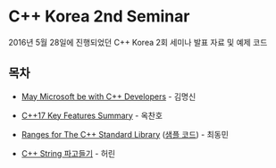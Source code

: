 # C++ Korea 2nd Seminar

2016년 5월 28일에 진행되었던 C++ Korea 2회 세미나 발표 자료 및 예제 코드

## 목차

- [May Microsoft be with C++ Developers](https://github.com/CppKorea/CppKoreaSeminar2nd/blob/master/01%20-%20May%20Microsoft%20be%20with%20C%2B%2B%20Developers/%5BC%2B%2B%20Korea%202nd%20Seminar%5D%20May%20Microsoft%20be%20with%20C%2B%2B%20Developers%20-%20%EA%B9%80%EB%AA%85%EC%8B%A0%20-%20C%2B%2B%20Korea%20Seminar%202nd.pdf) - 김명신

- [C++17 Key Features Summary](https://github.com/CppKorea/CppKoreaSeminar2nd/blob/master/02%20-%20C%2B%2B17%20Key%20Features%20Summary/C%2B%2B17%20Key%20Features%20Summary%20-%20%EC%98%A5%EC%B0%AC%ED%98%B8%20-%20C%2B%2B%20Korea%20Seminar%202nd.pdf) - 옥찬호

- [Ranges for The C++ Standard Library](https://github.com/CppKorea/CppKoreaSeminar2nd/blob/master/03%20-%20Ranges%20for%20The%20C%2B%2B%20Standard%20Library/Ranges%20for%20The%20C%2B%2B%20Standard%20Library%20-%20%EC%B5%9C%EB%8F%99%EB%AF%BC%20-%20C%2B%2B%20Korea%20Seminar%202nd.pdf) \([샘플 코드](https://github.com/CppKorea/CppKoreaSeminar2nd/blob/master/03%20-%20Ranges%20for%20The%20C%2B%2B%20Standard%20Library/Ranges%20for%20The%20C%2B%2B%20Standard%20Library%20-%20Sample%20Codes%20-%20C%2B%2B%20Korea%20Seminar%202nd.zip)\) - 최동민

- [C++ String 파고들기](https://github.com/CppKorea/CppKoreaSeminar2nd/blob/master/04%20-%20C%2B%2B%20String%20%ED%8C%8C%EA%B3%A0%EB%93%A4%EA%B8%B0/C%2B%2B%20String%20%ED%8C%8C%EA%B3%A0%EB%93%A4%EA%B8%B0%20-%20%ED%97%88%EB%A6%B0%20-%20C%2B%2B%20Korea%20Seminar%202nd.pdf) - 허린